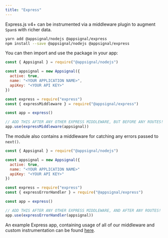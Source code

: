 ```yaml
---
title: "Express"
---
```


Express.js v4+ can be instrumented via a middleware plugin to augment `Span`s with richer data.

```bash
yarn add @appsignal/nodejs @appsignal/express
npm install --save @appsignal/nodejs @appsignal/express
```

You can then import and use the package in your app:

```js
const { Appsignal } = require("@appsignal/nodejs")

const appsignal = new Appsignal({
  active: true,
  name: "<YOUR APPLICATION NAME>",
  apiKey: "<YOUR API KEY>"
})

const express = require("express")
const { expressMiddleware } = require("@appsignal/express")

const app = express()

// ADD THIS AFTER ANY OTHER EXPRESS MIDDLEWARE, BUT BEFORE ANY ROUTES!
app.use(expressMiddleware(appsignal))
```

The module also contains a middleware for catching any errors passed to `next()`.

```js
const { Appsignal } = require("@appsignal/nodejs")

const appsignal = new Appsignal({
  active: true,
  name: "<YOUR APPLICATION NAME>"
  apiKey: "<YOUR API KEY>"
})

const express = require("express")
const { expressErrorHandler } = require("@appsignal/express")

const app = express()

// ADD THIS AFTER ANY OTHER EXPRESS MIDDLEWARE, AND AFTER ANY ROUTES!
app.use(expressErrorHandler(appsignal))
```

An example Express app, containing usage of all of our middleware and custom instrumentation can be found [here](https://github.com/appsignal/appsignal-examples/tree/express).
